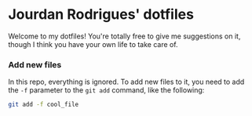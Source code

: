 # Jourdan Rodrigues' dotfiles

Welcome to my dotfiles! You're totally free to give me suggestions on it, 
though I think you have your own life to take care of.

### Add new files

In this repo, everything is ignored. To add new files to it, you need to 
add the `-f` parameter to the `git add` command, like the following:

```bash
git add -f cool_file
```

